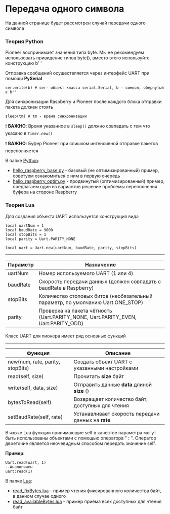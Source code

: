 # Передача одного символа

На данной странице будет рассмотрен случай передачи одного символа

### Теория Python

Pioneer воспринимает значения типа byte. Мы не рекомендуем использовать привидение типов byte(), вместо этого используйте конструкцию b' '

Отправка сообщений осуществляется через интерфейс UART при помощи __PySerial__

```
ser.write(b) # ser- объект класса serial.Serial, b - символ, обернутый в b'' 
```

Для синхронизации Raspberry и Pioneer после каждого блока отправки пакета должен стоять

```
sleep(tm) # tm - время синхронизации
```
 :heavy_exclamation_mark: __ВАЖНО__: Время указанное в ```sleep()``` должно совпадать с тем что указано в ```Timer.new()```

:heavy_exclamation_mark: __ВАЖНО__: Буфер Pioneer при слишком интенсивной отправке пакетов переполняется

В папке [Python](https://github.com/IlyaDanilenko/pioneer-raspuart/tree/master/examples/Python):
* [hello_raspberry_base.py](https://github.com/IlyaDanilenko/pioneer-raspuart/blob/master/examples/Python/hello_raspberry_base.py) - базовый (не оптимизированный) пример, советуем ознакомиться с ним в первую очередь
* [hello_raspberry_optim.py](https://github.com/IlyaDanilenko/pioneer-raspuart/blob/master/examples/Python/hello_raspberry_optim.py) - продвинутый (оптимизированный) пример, предлагаем один из вариантов решение проблемы переполнения буфера на стороне Raspberry

### Теория Lua

Для создания объекта UART используется конструкция вида

```
local uartNum = 1
local baudRate = 9600
local stopBits = 1
local parity = Uart.PARITY_NONE 

local uart = Uart.new(uartNum, baudRate, parity, stopBits)
```

----------------------
Параметр | Назначение
---------|------------
uartNum  | Номер используемого UART (1 или 4)
baudRate | Скорость передачи данных (должен совпадать с baudRate в Raspberry)
stopBits | Количество стоповых битов (необязательный параметр, по умолчанию Uart.ONE_STOP)
parity | Проверка на пакета чётность (Uart.PARITY_NONE, Uart.PARITY_EVEN, Uart.PARITY_ODD)

Класс UART для пионера имеет ряд основных функций

----------------------
Функция | Описание
---------|------------
new(num, rate, parity, stopBits) | Создать объект UART с указанными настройками
read(self, size) | Прочитать __size__ байт
write(self, data, size) | Отправить данные __data__ длиной __size__ ()
bytesToRead(self) | Возвращает количество байт, доступных для чтения 
setBaudRate(self, rate) | Устанавливает скорость передачи данных на __rate__

В языке Lua функции принимающие self в качестве параметра могут быть использованы объектами с помощью оператора " __:__ ". Оператор двоеточие является неочевидным способом передать значение self. 

__Пример:__
```
Uart.read(uart, 1) 
--Аналогичен
uart:read(1)
```
В папке [Lua](https://github.com/IlyaDanilenko/pioneer-raspuart/tree/master/examples/Lua):
* [read_fixBytes.lua](https://github.com/IlyaDanilenko/pioneer-raspuart/blob/master/examples/Lua/read_fixBytes.lua) - пример чтения фиксированного количества байт, в данном случае одного
* [read_availableBytes.lua](https://github.com/IlyaDanilenko/pioneer-raspuart/blob/master/examples/Lua/read_availableBytes.lua) - пример приёма всех доступных для чтения байт